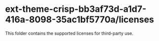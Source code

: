 # ext-theme-crisp-bb3af73d-a1d7-416a-8098-35ac1bf5770a/licenses

This folder contains the supported licenses for third-party use.
